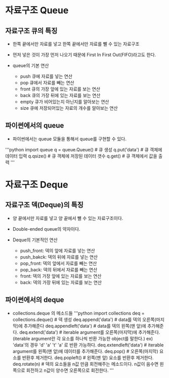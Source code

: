 자료구조 Queue
=============
자료구조 큐의 특징
-------------------
* 한쪽 끝에서만 자료를 넣고 한쪽 끝에서만 자료를 뺄 수 있는 자료구조
* 먼저 넣은 것이 가장 먼저 나오기 때문에 First In First Out(FIFO)라고도 한다.

* queue의 기본 연산
    * push 큐에 자료를 넣는 연산
    * pop 큐에서 자료를 빼는 연산
    * front 큐의 가장 앞에 있는 자료를 보는 연산
    * back 큐의 가장 뒤에 있는 자료를 보는 연산
    * empty 큐가 비어있는지 아닌지를 알아보는 연산
    * size 큐에 저장되어있는 자료의 개수를 알아보는 연산

파이썬에서의 queue
--------------------
* 파이썬에서는 queue 모듈을 통해서 queue를 구현할 수 있다.

'''python
    import queue
    q = queue.Queue() # 큐 생성
    q.put('data')     # 큐 객체에 데이터 입력
    q.qsize()         # 큐 객체에 저장된 데이터 갯수
    q.get()           # 큐 객체에서 값을 출력
'''

자료구조 Deque
=============
자료구조 덱(Deque)의 특징
-----------------------
* 양 끝에서만 자료를 넣고 양 끝에서 뺼 수 있는 자료구조이다.
* Double-ended queue의 약자이다.

*  Deque의 기본적인 연산
    * push_front: 덱의 앞에 자료를 넣는 연산
    * push_bakck: 덱의 뒤에 자료를 넣는 연산
    * pop_front: 덱의 앞에서 자료를 빼는 연산
    * pop_back: 덱의 뒤에서 자료를 빼는 연산
    * front: 덱의 가장 앞에 있는 자료를 보는 연산
    * back: 덱의 가장 뒤에 있는 자료를 보는 연산

파이썬에서의 deque
-----------------------
* collections.deque 의 메소드들
'''python
    import collections
    deq = collections.deque() # 덱 생성
    deq.append('data')        # data를 덱의 오른쪽(마지막)에 추가해준다
    deq.appendleft('data')    # data를 덱의 왼쪽(맨 앞)에 추가해준다.
    deq.extend('data')        # iterable argument를 오른쪽(마지막)에 추가해준다.(iterable argument란 각 요소를 하나씩 반환 가능한 object를 말한다.) ex) 'data'의 경우 'd' 'a' 't' 'a' 로 반환 가능하다.
    deq.extendleft('data')    # iterable argument를 왼쪽(맨 앞)에 데이터를 추가해준다.
    deq.pop()                 # 오른쪽(마지막) 요소를 반환후 제거한다.
    deq.popleft()             # 왼쪽(맨 앞) 요소를 반환후 제거한다.
    deq.rotate(n)             # 덱의 요소들을 n값 만큼 회전해주는 메소드이다. n값이 음수면 왼쪽으로 회전하고 n값이 양수면 오른쪽으로 회전한다.
'''